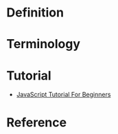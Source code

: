 # Definition

# Terminology

# Tutorial
* [JavaScript Tutorial For Beginners](https://www.youtube.com/watch?v=6TZdD-FR6CY)

# Reference

